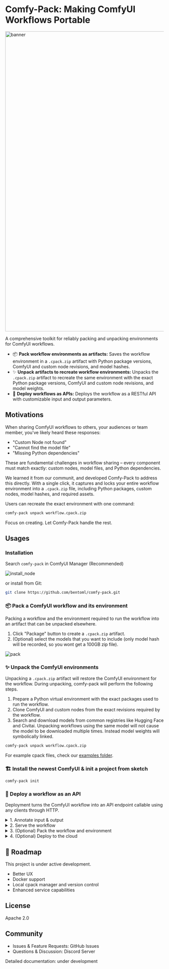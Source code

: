 # Comfy-Pack: Making ComfyUI Workflows Portable

<img width="952" alt="banner" src="https://github.com/user-attachments/assets/1ab2c7a7-55da-4fa4-a821-db7ba720fbc9" />

A comprehensive toolkit for reliably packing and unpacking environments for ComfyUI workflows. 


- 📦 **Pack workflow environments as artifacts:** Saves the workflow environment in a `.cpack.zip` artifact with Python package versions, ComfyUI and custom node revisions, and model hashes.
- ✨ **Unpack artifacts to recreate workflow environments:** Unpacks the `.cpack.zip` artifact to recreate the same environment with the exact Python package versions, ComfyUI and custom node revisions, and model weights.
- 🚀 **Deploy workflows as APIs:** Deploys the workflow as a RESTful API with customizable input and output parameters.

## Motivations

When sharing ComfyUI workflows to others, your audiences or team member, you've likely heard these responses:
- "Custom Node not found"
- "Cannot find the model file"
- "Missing Python dependencies"

These are fundamental challenges in workflow sharing – every component must match exactly: custom nodes, model files, and Python dependencies.

We learned it from our communit, and developed Comfy-Pack to address this directly. With a single click, it captures and locks your entire workflow environment into a `.cpack.zip` file, including Python packages, custom nodes, model hashes, and required assets.

Users can recreate the exact environment with one command:
```bash
comfy-pack unpack workflow.cpack.zip
```

Focus on creating. Let Comfy-Pack handle the rest.

## Usages

### Installation

Search `comfy-pack` in ComfyUI Manager (Recommended)

![install_node](https://github.com/user-attachments/assets/dbfb730d-edff-4a52-b6c4-695e3ec70368)

or install from Git:

```bash
git clone https://github.com/bentoml/comfy-pack.git
```

### 📦 Pack a ComfyUI workflow and its environment

Packing a workflow and the environment required to run the workflow into an artifact that can be unpacked elsewhere.

1. Click "Package" button to create a `.cpack.zip` artifact.
2. (Optional) select the models that you want to include (only model hash will be recorded, so you wont get a 100GB zip file).

![pack](https://github.com/user-attachments/assets/e08bbed2-84dc-474e-a701-6c6db16edf76)


### ✨ Unpack the ComfyUI environments

Unpacking a `.cpack.zip` artifact will restore the ComfyUI environment for the workflow. During unpacking, comfy-pack will perform the following steps.

1. Prepare a Python virtual environment with the exact packages used to run the workflow.
2. Clone ComfyUI and custom nodes from the exact revisions required by the workflow.
3. Search and download models from common registries like Hugging Face and Civitai. Unpacking workflows using the same model will not cause the model to be downloaded multiple times. Instead model weights will symbolically linked.

```bash
comfy-pack unpack workflow.cpack.zip
```
For example cpack files, check our [examples folder](examples/).

### 🏗️ Install the newest ComfyUI & init a project from sketch

```bash
comfy-pack init
```

### 🚀 Deploy a workflow as an API

Deployment turns the ComfyUI workflow into an API endpoint callable using any clients through HTTP.


<details>
<summary> 1. Annotate input & output </summary>

Use custom nodes provided by comfy-pack to annotate the fields to be used as input and output parameters.

- ImageInput: provides `image` type input, similar to official `LoadImage` node
- StringInput: provides `string` type input, nice for prompts
- IntInput: provides `int` type input, suitable for size or seeds
- AnyInput: provides `combo` type and more input, suitable for custom nodes
- ImageOutput: takes `image` type inputs, similar to official `SaveImage` node, take an image of a bunch of images
- FileOutput: takes file path as `string` type, save and output the file under that path
- More underway.
  
![input](https://github.com/user-attachments/assets/44264007-0ac8-4e23-8dc0-e60aa0ebcea2)

![output](https://github.com/user-attachments/assets/a4526661-8930-4575-bacc-33b6887f6271)
</details>

<details>
<summary> 2. Serve the workflow </summary>

Start an HTTP server to serve the workflow under `/generate` path.

![serve](https://github.com/user-attachments/assets/8d4c92c5-d6d7-485e-bc71-e4fc0fe8bf35)
</details>

<details>
<summary> 3. (Optional) Pack the workflow and environment </summary>

Pack the workflow and environment into an artifact that can be unpacked elsewhere to recreate the workflow.

```bash
# Get the workflow input spec
comfy-pack run workflow.cpack.zip --help

# Run
comfy-pack run workflow.cpack.zip --src-image image.png --video video.mp4
```
</details>

<details> 
<summary> 4. (Optional) Deploy to the cloud </summary>

Deploy to BentoCloud with access to a variety of GPUs and blazing fast scaling.

![image](https://github.com/user-attachments/assets/1ffa31fc-1f50-4ea7-a47e-7dae3b874273)

</details>

## 🚀 Roadmap
This project is under active development.
- Better UX
- Docker support
- Local cpack manager and version control
- Enhanced service capabilities


## License
Apache 2.0

## Community
- Issues & Feature Requests: GitHub Issues
- Questions & Discussion: Discord Server

Detailed documentation: under development
